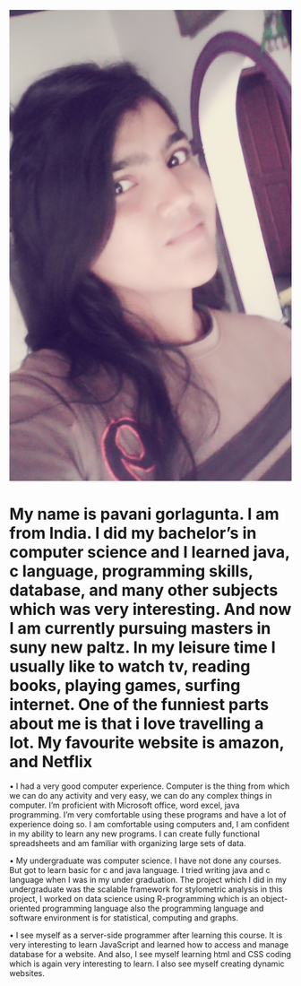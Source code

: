 ![](pavani.jpg)  
# My name is pavani gorlagunta. I am from India. I did my bachelor’s in computer science and I learned java, c language, programming skills, database, and many other subjects which was very interesting. And now I am currently pursuing masters in suny new paltz. In my leisure time I usually like to watch tv, reading books, playing games, surfing internet. One of the funniest parts about me is that i love travelling a lot. My favourite website is amazon, and Netflix

• I had a very good computer experience. Computer is the thing from which we can do any activity and very easy, we can do any complex things in computer. I’m proficient with Microsoft office, word excel, java programming. I’m very comfortable using these programs and have a lot of experience doing so. I am comfortable using computers and, I am confident in my ability to learn any new programs. I can create fully functional spreadsheets and am familiar with organizing large sets of data.

• My undergraduate was computer science. I have not done any courses. But got to learn basic for c and java language. I tried writing java and c language when I was in my under graduation. The project which I did in my undergraduate was the scalable framework for stylometric analysis in this project, I worked on data science using R-programming which is an object-oriented programming language also the programming language and software environment is for statistical, computing and graphs.

• I see myself as a server-side programmer after learning this course. It is very interesting to learn JavaScript and learned how to access and manage database for a website. And also, I see myself learning html and CSS coding which is again very interesting to learn. I also see myself creating dynamic websites.
